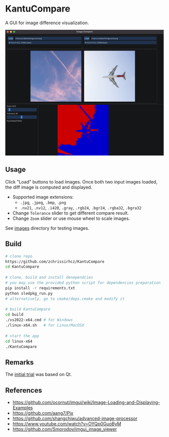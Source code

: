# KantuCompare

A GUI for image difference visualization.

![](images/snapshots/snapshot_2022-06-12.png)

## Usage
Click "Load" buttons to load images. Once both two input images loaded, the diff image is computed and displayed.

- Supported image extensions:
    - `.jpg`, `.jpeg`, `.bmp`, `.png`
    - `.nv21`, `.nv12`, `.i420`, `.gray`, `.rgb24`, `.bgr24`, `.rgba32`, `.bgra32`
- Change `Tolerance` slider to get different compare result.
- Change `Zoom` slider or use mouse wheel to scale images.

See [images](https://github.com/zchrissirhcz/KantuCompare/tree/main/images) directory for testing images.

## Build
```bash
# clone repo
https://github.com/zchrissirhcz/KantuCompare
cd KantuCompare

# clone, build and install denependcies
# you may use the provided python script for dependencies preparation
pip install -r requirements.txt
python sledpkg_run.py
# alternatively, go to cmake/deps.cmake and modify it

# build KantuCompare
cd build
./vs2022-x64.cmd # for Windows
./linux-x64.sh   # for Linux/MacOSX

# start the app
cd linux-x64
./KantuCompare
```

## Remarks
The [initial trial](https://github.com/zchrissirhcz/KantuCompare/tree/qt) was based on Qt.

## References
- https://github.com/ocornut/imgui/wiki/Image-Loading-and-Displaying-Examples
- https://github.com/aang7/Pix
- https://github.com/shangchiwu/advanced-image-processor
- https://www.youtube.com/watch?v=OYQp0GuoByM
- https://github.com/Smorodov/imgui_image_viewer